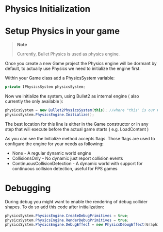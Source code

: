 # Physics Initialization

# Setup Physics in your game

> **Note**
> 
> Currently, Bullet Physics is used as physics engine.    

Once you create a new Game project the Physics engine will be dormant by default, to actually use Physics we need to initialize the engine first.

Within your Game class add a PhysicsSystem variable:

```cs
private IPhysicsSystem physicsSystem;
```


Now we initialize the system, using Bullet2 as internal engine ( also currently the only available ):

```cs
physicsSystem = new Bullet2PhysicsSystem(this); //where "this" is our Game derived class
physicsSystem.PhysicsEngine.Initialize();
```


The best location for this line is either in the Game constructor or in any step that will execute before the actual game starts ( e.g. LoadContent )

As you can see the Initialize method accepts flags. Those flags are used to configure the engine for your needs as following:

- None - A regular dynamic world engine
- CollisionsOnly - No dynamic just report collision events
- ContinuousCollisionDetection - A dynamic world with support for continuous collision detection, useful for FPS games

# Debugging

During debug you might want to enable the rendering of debug collider shapes. To do so add this code after initialization:

```cs
physicsSystem.PhysicsEngine.CreateDebugPrimitives = true;
physicsSystem.PhysicsEngine.RenderDebugPrimitives = true;
physicsSystem.PhysicsEngine.DebugEffect = new PhysicsDebugEffect(GraphicsDevice);
```


 

 

 

